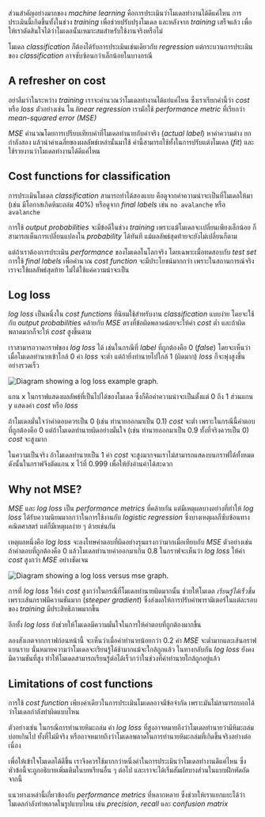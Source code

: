 
ส่วนสำคัญอย่างมากของ _machine learning_ คือการประเมินว่าโมเดลทำงานได้ดีแค่ไหน การประเมินนี้เกิดขึ้นทั้งในช่วง _training_ เพื่อช่วยปรับปรุงโมเดล และหลังจาก _training_ เสร็จแล้ว เพื่อให้เราตัดสินใจได้ว่าโมเดลนั้นเหมาะสมสำหรับใช้งานจริงหรือไม่

โมเดล _classification_ ก็ต้องได้รับการประเมินเช่นเดียวกับ _regression_ แต่กระบวนการประเมินของ _classification_ อาจซับซ้อนกว่าเล็กน้อยในบางกรณี

## A refresher on cost

อย่าลืมว่าในระหว่าง _training_ เราจะคำนวณว่าโมเดลทำงานได้แย่แค่ไหน ซึ่งเราเรียกค่านี้ว่า _cost_ หรือ _loss_ ตัวอย่างเช่น ใน _linear regression_ เรามักใช้ _performance metric_ ที่เรียกว่า _mean-squared error (MSE)_

_MSE_ คำนวณโดยการเปรียบเทียบค่าที่โมเดลทำนายกับค่าจริง (_actual label_) หาค่าความต่าง ยกกำลังสอง แล้วนำค่าเฉลี่ยของผลลัพธ์เหล่านั้นมาใช้ ค่านี้สามารถใช้ทั้งในการปรับแต่งโมเดล (_fit_) และใช้รายงานว่าโมเดลทำงานได้ดีแค่ไหน

## Cost functions for classification

การประเมินโมเดล _classification_ สามารถทำได้สองแบบ คือดูจากค่าความน่าจะเป็นที่โมเดลให้มา (เช่น มีโอกาสเกิดหิมะถล่ม 40%) หรือดูจาก _final labels_ เช่น `no avalanche` หรือ `avalanche`

การใช้ _output probabilities_ จะมีข้อดีในช่วง _training_ เพราะแม้โมเดลจะเปลี่ยนเพียงเล็กน้อย ก็สามารถเห็นการเปลี่ยนแปลงใน _probability_ ได้ทันที แม้ผลลัพธ์สุดท้ายจะยังไม่เปลี่ยนก็ตาม

แต่ถ้าเราต้องการประเมิน _performance_ ของโมเดลในโลกจริง โดยเฉพาะเมื่อทดสอบกับ _test set_ การใช้ _final labels_ เพื่อคำนวณ _cost function_ จะมีประโยชน์มากกว่า เพราะในสถานการณ์จริง เราจะใช้ผลลัพธ์สุดท้าย ไม่ได้ใช้แค่ความน่าจะเป็น

## Log loss

_log loss_ เป็นหนึ่งใน _cost functions_ ที่นิยมใช้สำหรับงาน _classification_ แบบง่าย โดยจะใช้กับ _output probabilities_ คล้ายกับ _MSE_ ตรงที่ข้อผิดพลาดน้อยจะให้ค่า _cost_ ต่ำ และถ้าผิดพลาดมากก็จะให้ _cost_ สูงขึ้นตาม

เราสามารถวาดกราฟของ _log loss_ ได้ เช่นในกรณีที่ _label_ ที่ถูกต้องคือ 0 (_false_) โดยจะเห็นว่าเมื่อโมเดลทำนายเข้าใกล้ 0 ค่า _loss_ จะต่ำ แต่ถ้ายิ่งทำนายไปใกล้ 1 (ผิดมาก) _loss_ ก็จะพุ่งสูงขึ้นอย่างรวดเร็ว

![Diagram showing a log loss example graph.](https://learn.microsoft.com/en-us/training/modules/understand-classification-machine-learning/media/4-log-loss-graph.png)

แกน x ในกราฟแสดงผลลัพธ์ที่เป็นไปได้ของโมเดล ซึ่งก็คือค่าความน่าจะเป็นตั้งแต่ 0 ถึง 1 ส่วนแกน y แสดงค่า _cost_ หรือ _loss_

ถ้าโมเดลมั่นใจว่าคำตอบควรเป็น 0 (เช่น ทำนายออกมาเป็น 0.1) _cost_ จะต่ำ เพราะในกรณีนี้คำตอบที่ถูกต้องคือ 0 แต่ถ้าโมเดลทำนายผิดอย่างมั่นใจ (เช่น ทำนายออกมาเป็น 0.9 ทั้งที่จริงควรเป็น 0) _cost_ จะสูงมาก

ในความเป็นจริง ถ้าโมเดลทำนายเป็น 1 ค่า _cost_ จะสูงมากจนเราไม่สามารถแสดงบนกราฟได้ทั้งหมด ดังนั้นในกราฟจึงตัดแกน x ไว้ที่ 0.999 เพื่อให้ยังอ่านค่าได้สะดวก

## Why not MSE?

_MSE_ และ _log loss_ เป็น _performance metrics_ ที่คล้ายกัน แต่มีเหตุผลบางอย่างที่ทำให้ _log loss_ ได้รับความนิยมมากกว่าในการใช้งานกับ _logistic regression_ ซึ่งบางเหตุผลก็ซับซ้อนทางคณิตศาสตร์ แต่ก็มีเหตุผลง่าย ๆ ด้วยเช่นกัน

เหตุผลหนึ่งคือ _log loss_ จะลงโทษคำตอบที่ผิดอย่างรุนแรงกว่ามากเมื่อเทียบกับ _MSE_ ตัวอย่างเช่น ถ้าคำตอบที่ถูกต้องคือ 0 แล้วโมเดลทำนายค่าออกมาเกิน 0.8 ในกราฟจะเห็นว่า _log loss_ ให้ค่า _cost_ สูงกว่า _MSE_ อย่างชัดเจน

![Diagram showing a log loss versus mse graph.](https://learn.microsoft.com/en-us/training/modules/understand-classification-machine-learning/media/4-mse-graph.png)

การที่ _log loss_ ให้ค่า _cost_ สูงกว่าในกรณีที่โมเดลทำนายผิดมากนั้น ช่วยให้โมเดล _เรียนรู้ได้เร็วขึ้น_ เพราะเส้นกราฟมีความชันมาก (_steeper gradient_) ซึ่งส่งผลให้การปรับค่าพารามิเตอร์ในแต่ละรอบของ _training_ มีประสิทธิภาพมากขึ้น

อีกทั้ง _log loss_ ยังช่วยให้โมเดลมีความมั่นใจในการให้คำตอบที่ถูกต้องมากขึ้น

ลองสังเกตจากกราฟก่อนหน้านี้ จะเห็นว่าเมื่อค่าทำนายน้อยกว่า 0.2 ค่า _MSE_ จะต่ำมากและเส้นกราฟแบนราบ นั่นหมายความว่าโมเดลจะเรียนรู้ได้ช้ามากแม้จะใกล้ถูกแล้ว ในทางกลับกัน _log loss_ ยังคงมีความชันที่สูง ทำให้โมเดลสามารถเรียนรู้ต่อได้เร็วกว่าในช่วงที่ค่าทำนายใกล้ถูกอยู่แล้ว

## Limitations of cost functions

การใช้ _cost function_ เพียงค่าเดียวในการประเมินโมเดลอาจมีข้อจำกัด เพราะมันไม่สามารถบอกได้ว่าโมเดลกำลังทำผิดแบบไหน

ตัวอย่างเช่น ในกรณีการทำนายหิมะถล่ม ค่า _log loss_ ที่สูงอาจหมายถึงว่าโมเดลทำนายว่ามีหิมะถล่มบ่อยเกินไป ทั้งที่ไม่มีจริง หรืออาจหมายถึงว่าโมเดลพลาดในการทำนายหิมะถล่มที่เกิดขึ้นจริงอย่างต่อเนื่อง

เพื่อให้เข้าใจโมเดลได้ดีขึ้น เราจึงควรใช้มากกว่าหนึ่งค่าในการประเมินว่าโมเดลทำงานดีแค่ไหน ซึ่งหัวข้อนี้จะถูกอธิบายเพิ่มเติมในบทเรียนอื่น ๆ ต่อไป และเราจะได้เริ่มสัมผัสบางส่วนในแบบฝึกหัดถัดจากนี้

แนวทางเหล่านี้เกี่ยวข้องกับ _performance metrics_ ที่หลากหลาย ซึ่งช่วยให้เราแยกแยะได้ว่าโมเดลกำลังทำพลาดในรูปแบบไหน เช่น _precision_, _recall_ และ _confusion matrix_